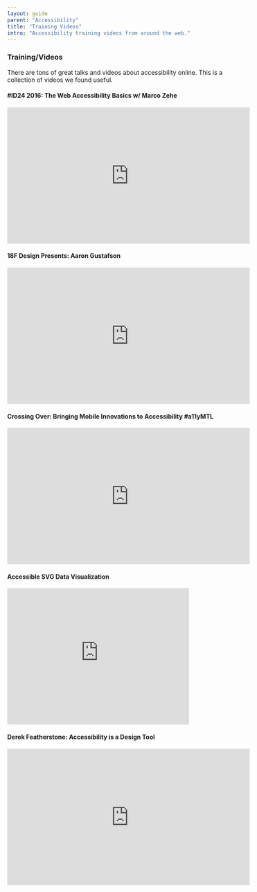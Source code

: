 ```yaml
---
layout: guide
parent: "Accessibility"
title: "Training Videos"
intro: "Accessibility training videos from around the web."
---
```


### Training/Videos

There are tons of great talks and videos about accessibility online. This is a collection of videos we found useful. 

#### #ID24 2016: The Web Accessibility Basics w/ Marco Zehe

<iframe width="560" height="315" src="https://www.youtube.com/embed/zngSYz3pYl4?list=PL95LOQw9SLWxmcZtzBiFuT9HAJKFJnl2n" frameborder="0" allowfullscreen></iframe>

#### 18F Design Presents: Aaron Gustafson

<iframe width="560" height="315" src="https://www.youtube.com/embed/Fu1L34TLUHM" frameborder="0" allowfullscreen></iframe>

#### Crossing Over: Bringing Mobile Innovations to Accessibility #a11yMTL

<iframe width="560" height="315" src="https://www.youtube.com/embed/ZW0j7ehtw2Q" frameborder="0" allowfullscreen></iframe>

#### Accessible SVG Data Visualization

<iframe width="420" height="315" src="https://www.youtube.com/embed/W1VUr544i84" frameborder="0" allowfullscreen></iframe>

#### Derek Featherstone: Accessibility is a Design Tool

<iframe width="560" height="315" src="https://www.youtube.com/embed/LeWAnR4JPM0" frameborder="0" allowfullscreen></iframe>
